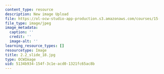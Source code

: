 ```yaml
---
content_type: resource
description: New image Upload
file: https://ol-ocw-studio-app-production.s3.amazonaws.com/courses/15-s21-nuts-and-bolts-of-business-plans-january-iap-2014/5134b934154f3c1eacd01321fc65ac8b_2.2_slide_18.jpg
file_type: image/jpeg
image_metadata:
  caption: ''
  credit: ''
  image-alt: ''
learning_resource_types: []
resourcetype: Image
title: 2.2_slide_18.jpg
type: OCWImage
uid: 5134b934-154f-3c1e-acd0-1321fc65ac8b
---
```

